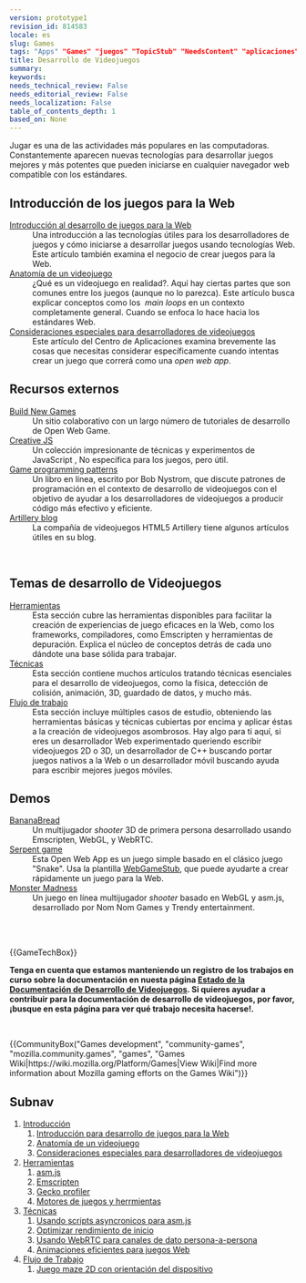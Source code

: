 ```yaml
---
version: prototype1
revision_id: 814583
locale: es
slug: Games
tags: "Apps" "Games" "juegos" "TopicStub" "NeedsContent" "aplicaciones"
title: Desarrollo de Videojuegos
summary: 
keywords: 
needs_technical_review: False
needs_editorial_review: False
needs_localization: False
table_of_contents_depth: 1
based_on: None
---
```

<div class="summary">
<p>Jugar es una de las actividades más populares en las computadoras. Constantemente aparecen nuevas tecnologías para desarrollar juegos mejores y más potentes que pueden iniciarse en cualquier navegador web compatible con los estándares.</p>
</div>

<div class="column-container">
<div class="column-half">
<h2 id="Introducci.C3.B3n_de_los_juegos_para_la_Web">Introducción de los juegos para la Web</h2>

<dl>
 <dt><a href="/en-US/docs/Games/Introduction" title="/en-US/docs/Games/Introduction">Introducción al desarrollo de juegos para la Web</a></dt>
 <dd>Una introducción a las tecnologías útiles para los desarrolladores de juegos y cómo iniciarse a desarrollar juegos usando tecnologías Web. Este artículo también examina el negocio de crear juegos para la Web.</dd>
 <dt><a href="/en-US/docs/Games/Anatomy_of_a_vIdeo_game">Anatomía de un videojuego</a></dt>
 <dd>¿Qué es un videojuego en realidad?. Aquí hay ciertas partes que son comunes entre los juegos (aunque no lo parezca). Este artículo busca explicar conceptos como los&nbsp; <em>main loops</em> en un contexto completamente general. Cuando se enfoca lo hace hacia los estándares Web.</dd>
 <dt><a href="/en-US/docs/Web/Apps/Developing/Games/Special_considerations">Consideraciones especiales para desarrolladores de videojuegos</a></dt>
 <dd>Este artículo del Centro de Aplicaciones examina brevemente las cosas que necesitas considerar específicamente cuando intentas crear un juego que correrá como una <em>open web app</em>.</dd>
</dl>

<h2 id="Recursos_externos">Recursos externos</h2>

<dl>
 <dt><a href="http://buildnewgames.com/">Build New Games</a></dt>
 <dd>Un sitio colaborativo con un largo número de tutoriales de desarrollo de Open Web Game.</dd>
 <dt><a href="http://creativejs.com/">Creative JS</a></dt>
 <dd>Un colección impresionante de técnicas y experimentos de JavaScript , No específica para los juegos, pero útil.</dd>
 <dt><a href="http://gameprogrammingpatterns.com/">Game programming patterns</a></dt>
 <dd>Un libro en línea, escrito por Bob Nystrom, que discute patrones de programación en el contexto de desarrollo de videojuegos con el objetivo de ayudar a los desarrolladores de videojuegos a producir código más efectivo y eficiente.</dd>
 <dt><a href="http://blog.artillery.com/">Artillery blog</a></dt>
 <dd>La compañía de videojuegos HTML5 Artillery tiene algunos artículos útiles en su blog.</dd>
</dl>

<p>&nbsp;</p>
</div>

<div class="column-half">
<h2 id="Temas_de_desarrollo_de_Videojuegos">Temas de desarrollo de Videojuegos</h2>

<dl>
 <dt><a href="/en-US/docs/Games/Tools">Herramientas</a></dt>
 <dd>Esta sección cubre las herramientas disponibles para facilitar la creación de experiencias de juego eficaces en la Web, como los frameworks, compiladores, como Emscripten y herramientas de depuración. Explica el núcleo de conceptos detrás de cada uno dándote una base sólida para trabajar.</dd>
 <dt><a href="/en-US/docs/Games/Techniques">Técnicas</a></dt>
 <dd>Esta sección contiene muchos artículos tratando técnicas esenciales para el desarrollo de videojuegos, como la física, detección de colisión, animación, 3D, guardado de datos, y mucho más.</dd>
 <dt><a href="/en-US/docs/Games/Workflows">Flujo de trabajo</a></dt>
 <dd>Esta sección incluye múltiples casos de estudio, obteniendo las herramientas básicas y técnicas cubiertas por encima y aplicar éstas a la creación de videojuegos asombrosos. Hay algo para ti aquí, si eres un desarrollador Web experimentado queriendo escribir videojuegos 2D o 3D, un desarrollador de C++ buscando portar juegos nativos a la Web o un desarrollador móvil buscando ayuda para escribir mejores juegos móviles.</dd>
</dl>

<h2 id="Demos">Demos</h2>

<dl>
 <dt><a href="/en-US/demos/detail/bananabread" title="/en-US/demos/detail/bananabread">BananaBread</a></dt>
 <dd>Un multijugador <em>shooter</em> 3D de primera persona desarrollado usando Emscripten, WebGL, y WebRTC.</dd>
 <dt><a href="/en-US/docs/Web/Apps/Tutorials/Games/Serpent_game">Serpent game</a></dt>
 <dd>Esta Open Web App es un juego simple basado en el clásico juego "Snake". Usa la plantilla <a class="external" href="https://github.com/mozilla/WebGameStub">WebGameStub</a>, que puede ayudarte a crear rápidamente un juego para la Web.</dd>
 <dt><a href="https://hacks.mozilla.org/2013/12/monster-madness-creating-games-on-the-web-with-emscripten/">Monster Madness</a></dt>
 <dd>Un juego en línea multijugador <em>shooter</em> basado en WebGL y asm.js, desarrollado por Nom Nom Games y Trendy entertainment.</dd>
 <dd>&nbsp;</dd>
</dl>

<dl>
 <dt>&nbsp;</dt>
</dl>
</div>
</div>

<p>{{GameTechBox}}</p>

<div class="note">
<p><strong><span id="result_box" lang="es"><span class="hps">Tenga en cuenta que</span> <span class="hps">estamos manteniendo</span> <span class="hps">un registro de</span> <span class="hps">los trabajos en curso</span> <span class="hps">sobre la documentación</span></span> en nuesta <strong>página</strong> <a href="/en-US/docs/Games/Doc_Status">Estado de la Documentación de Desarrollo de Videojuegos</a>. Si quieres ayudar a contribuir <strong><strong>para la documentación de desarrollo de videojuegos, <strong><strong>por favor, ¡busque en esta <strong><strong>página <strong><strong>para ver qué trabajo necesita hacerse!.</strong></strong></strong></strong></strong></strong></strong></strong></strong></p>
</div>

<p>&nbsp;</p>

<p>{{CommunityBox("Games development", "community-games", "mozilla.community.games", "games", "Games Wiki|https://wiki.mozilla.org/Platform/Games|View Wiki|Find more information about Mozilla gaming efforts on the Games Wiki")}}</p>

<h2 id="Subnav">Subnav</h2>

<ol>
 <li><a href="#">Introducción</a>

  <ol>
   <li><a href="https://developer.mozilla.org/en-US/docs/Games/Introduction" title="/en-US/docs/Games/Introduction">Introducción para desarrollo de juegos para la Web</a></li>
   <li><a href="https://developer.mozilla.org/en-US/docs/Games/Anatomy_of_a_vIdeo_game">Anatomía de un videojuego</a></li>
   <li><a href="https://developer.mozilla.org/en-US/docs/Web/Apps/Developing/Games/Special_considerations">Consideraciones especiales para desarrolladores de videojuegos</a></li>
  </ol>
 </li>
 <li><a href="/en-US/docs/Games/Tools">Herramientas</a>
  <ol>
   <li><a href="/en-US/docs/Games/Tools/asm.js" title="asm.js is a very limited subset of the JavaScript language, which can be greatly optimized and run in an ahead-of-time (AOT) compiling engine for much faster performance than your typical JavaScript performance. This is, of course, great for games.">asm.js</a></li>
   <li><a href="/en-US/docs/Emscripten" title="An LLVM to JavaScript compiler; with Emscripten, you can compile C++ and other languages that can compile to LLVM bytecode into high-performance JavaScript.">Emscripten</a></li>
   <li><a href="https://addons.mozilla.org/en-us/firefox/addon/gecko-profiler/" title="The Gecko profiler extension lets you profile your code to help figure out where your performance issues are so that you can make your game run at top speed.">Gecko profiler</a></li>
   <li><a href="/en-US/docs/Games/Tools/Engines_and_tools" title="A list of engines, templates and technologies useful to game developers.">Motores de juegos y herrmientas</a></li>
  </ol>
 </li>
 <li><a href="/en-US/docs/Games/Techniques">Técnicas</a>
  <ol>
   <li><a href="/en-US/docs/Games/Techniques/Async_scripts" title="Especially when creating medium to large-sized games, async scripts are an essential technique to take advantage of, so that your game's JavaScript can be compiled off the main thread and be cached for future game running">Usando </a><a href="/en-US/docs/Games/Techniques/Async_scripts" title="Especially when creating medium to large-sized games, async scripts are an essential technique to take advantage of, so that your game's JavaScript can be compiled off the main thread and be cached for future game running">scripts </a><a href="/en-US/docs/Games/Techniques/Async_scripts" title="Especially when creating medium to large-sized games, async scripts are an essential technique to take advantage of, so that your game's JavaScript can be compiled off the main thread and be cached for future game running">asyncronicos </a><a href="/en-US/docs/Games/Techniques/Async_scripts" title="Especially when creating medium to large-sized games, async scripts are an essential technique to take advantage of, so that your game's JavaScript can be compiled off the main thread and be cached for future game running">para</a><a href="/en-US/docs/Games/Techniques/Async_scripts" title="Especially when creating medium to large-sized games, async scripts are an essential technique to take advantage of, so that your game's JavaScript can be compiled off the main thread and be cached for future game running"> asm.js</a></li>
   <li><a href="/en-US/docs/Apps/Developing/Optimizing_startup_performance" title="How to make sure your game starts up quickly, smoothly, and without appearing to lock up the user's browser or device.">Optimizar rendimiento de inicio</a></li>
   <li><a href="/en-US/docs/Games/WebRTC_data_channels" title="In addition to providing support for audio and video communication, WebRTC lets you set up peer-to-peer data channels to exchange text or binary data actively between your players.">Usando WebRTC </a><a href="/en-US/docs/Games/Techniques/Async_scripts" title="Especially when creating medium to large-sized games, async scripts are an essential technique to take advantage of, so that your game's JavaScript can be compiled off the main thread and be cached for future game running">para canales de dato </a><a href="/en-US/docs/Games/WebRTC_data_channels" title="In addition to providing support for audio and video communication, WebRTC lets you set up peer-to-peer data channels to exchange text or binary data actively between your players.">persona-a-persona</a></li>
   <li><a href="/en-US/docs/Games/Techniques/Efficient_animation_for_web_games">Animaciones eficientes </a><a href="/en-US/docs/Games/Techniques/Async_scripts" title="Especially when creating medium to large-sized games, async scripts are an essential technique to take advantage of, so that your game's JavaScript can be compiled off the main thread and be cached for future game running">para juegos Web</a></li>
  </ol>
 </li>
 <li><a href="/en-US/docs/Games/Workflows">Flujo de Trabajo</a>
  <ol>
   <li><a href="/en-US/docs/Games/Workflows/HTML5_Gamedev_Phaser_Device_Orientation">Juego maze 2D con orientación del dis</a><a href="/en-US/docs/Games/Techniques/Async_scripts" title="Especially when creating medium to large-sized games, async scripts are an essential technique to take advantage of, so that your game's JavaScript can be compiled off the main thread and be cached for future game running">positivo</a></li>
  </ol>
 </li>
</ol>

